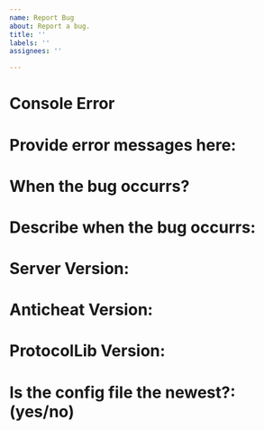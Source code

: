 ```yaml
---
name: Report Bug
about: Report a bug.
title: ''
labels: ''
assignees: ''

---
```


# Console Error
# Provide error messages here:

# When the bug occurrs?
# Describe when the bug occurrs:

# Server Version:
# Anticheat Version:
# ProtocolLib Version:
# Is the config file the newest?: (yes/no)
